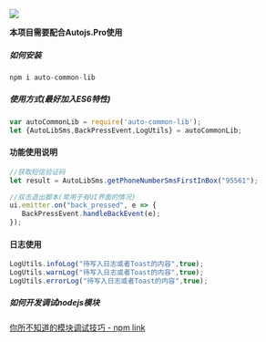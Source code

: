 ![](https://img.shields.io/npm/v/auto-common-lib.svg)

**本项目需要配合Autojs.Pro使用**


##### 如何安装

```js
npm i auto-common-lib
```
##### 使用方式(最好加入ES6特性)
```js
var autoCommonLib = require('auto-common-lib');
let {AutoLibSms,BackPressEvent,LogUtils} = autoCommonLib;
```

#### 功能使用说明
```js
//获取短信验证码
let result = AutoLibSms.getPhoneNumberSmsFirstInBox("95561");

//双击退出脚本(常用于有UI界面的情况)
ui.emitter.on("back_pressed", e => {
   BackPressEvent.handleBackEvent(e);
});
```

#### 日志使用
```js
LogUtils.infoLog("待写入日志或者Toast的内容",true);
LogUtils.warnLog("待写入日志或者Toast的内容",true);
LogUtils.errorLog("待写入日志或者Toast的内容",true);
```


##### 如何开发调试nodejs模块

[你所不知道的模块调试技巧 - npm link](https://github.com/atian25/blog/issues/17)